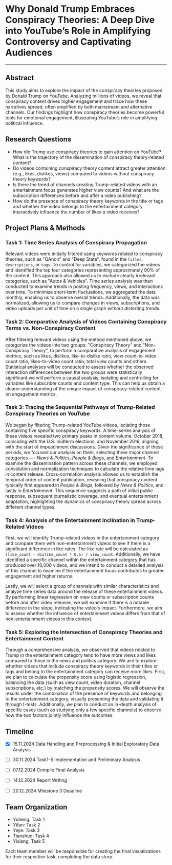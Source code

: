 # Why Donald Trump Embraces Conspiracy Theories: A Deep Dive into YouTube’s Role in Amplifying Controversy and Captivating Audiences

---

## Abstract

This study aims to explore the impact of the conspiracy theories proposed by Donald Trump on YouTube. Analyzing millions of videos, we reveal that conspiracy content drives higher engagement and trace how these narratives spread, often amplified by both mainstream and alternative channels. Our findings highlight how conspiracy theories become powerful tools for emotional engagement, illustrating YouTube’s role in amplifying political influence.

## Research Questions
- How did Trump use conspiracy theories to gain attention on YouTube? What is the trajectory of the dissemination of conspiracy theory-related content?
- Do videos containing conspiracy theory content attract greater attention (e.g., likes, dislikes, views) compared to videos without conspiracy theory keywords?
- Is there the trend of channels creating Trump-related videos with an entertainment focus generates higher view counts? And what are the subscription differences before and after a video publishing?
- How do the presence of conspiracy theory keywords in the title or tags and whether the video belongs to the entertainment category interactively influence the number of likes a video receives?

## Project Plans & Methods

### Task 1: Time Series Analysis of Conspiracy Propagation

Relevant videos were initially filtered using keywords related to conspiracy theories, such as "QAnon" and "Deep State",  found in the `titles`, `descriptions`, or `tags`. To control for variables, we categorized the videos and identified the top four categories representing approximately 90% of the content. This approach also allowed us to exclude clearly irrelevant categories, such as "Autos & Vehicles". Time series analysis was then conducted to examine trends in posting frequency, views, and interactions over time. To minimize short-term fluctuations, we aggregated the data monthly, enabling us to observe overall trends. Additionally, the data was normalized, allowing us to compare changes in views, subscriptions, and video uploads per unit of time on a single graph without distorting trends.

### Task 2: Comparative Analysis of Videos Containing Conspiracy Terms vs. Non-Conspiracy Content

After filtering relevant videos using the method mentioned above, we categorize the videos into two groups: "Conspiracy Theory" and "Non-Conspiracy Theory", to perform a comparative analysis of engagement metrics, such as likes, dislikes, like-to-dislike ratio, view count-to-video count ratio, likes-to-video count ratio, total view counts and others. Statistical analyses will be conducted to assess whether the observed interaction differences between the two groups were statistically significant.we will perform a causal analysis, isolating and controlling for variables like subscriber counts and content type. This can help us obtain a clearer understanding of the unique impact of conspiracy-related content on engagement metrics.

### Task 3: Tracing the Sequential Pathways of Trump-Related Conspiracy Theories on YouTube

We began by filtering Trump-related YouTube videos, isolating those containing five specific conspiracy keywords. A time-series analysis of these videos revealed two primary peaks in content volume: October 2018, coinciding with the U.S. midterm elections, and November 2019, aligning with the start of impeachment discussions. Given the significance of these periods, we focused our analysis on them, selecting three major channel categories —- *News & Politics*, *People & Blogs*, and *Entertainment*. To examine the dissemination pattern across these channels, we employed convolution and normalization techniques to calculate the relative time lags in content release. Cross-correlation analysis allowed us to establish the temporal order of content publication, revealing that conspiracy content typically first appeared in *People & Blogs*, followed by *News & Politics*, and lastly in *Entertainment*. This sequence suggests a path of initial public response, subsequent journalistic coverage, and eventual entertainment adaptation, highlighting the dynamics of conspiracy theory spread across different channel types.

### Task 4: Analysis of the Entertainment Inclination in Trump-Related Videos

First, we will identify Trump-related videos in the entertainment category and compare them with non-entertainment videos to see if there is a significant difference in like rates. The like rate will be calculated as `(like_count - dislike_count * 0.5) / view_count`. Additionally, we have identified a specific channel within the entertainment category that has produced over 10,000 videos, and we intend to conduct a detailed analysis of this channel to examine if the entertainment focus contributes to greater engagement and higher returns.

Lastly, we will select a group of channels with similar characteristics and analyze time series data around the release of these entertainment videos. By performing linear regression on view counts or subscription counts before and after video releases, we will examine if there is a notable difference in the slope, indicating the video's impact. Furthermore, we aim to assess whether the influence of entertainment videos differs from that of non-entertainment videos in this context.

### Task 5: Exploring the Intersection of Conspiracy Theories and Entertainment Content

Through a comprehensive analysis, we observed that videos related to Trump in the entertainment category tend to have more views and likes compared to those in the news and politics category. We aim to explore whether videos that include conspiracy theory keywords in their titles or tags and belong to the entertainment category can receive more likes. First, we plan to calculate the propensity score using logistic regression, balancing the data (such as view count, video duration, channel subscriptions, etc.) by matching the propensity scores. We will observe the results under the combination of the presence of keywords and belonging to the entertainment category, visually presenting the data and validating it through t-tests. Additionally, we plan to conduct an in-depth analysis of specific cases (such as studying only a few specific channels) to observe how the two factors jointly influence the outcomes.

## Timeline
- [x] 15.11.2024 Data Handling and Preprocessing & Initial Exploratory Data Analysis

- [ ] 30.11.2024 Task1-5 Implementation and Preliminary Analysis

- [ ] 07.12.2024 Compile Final Analysis

- [ ] 14.12.2024 Report Writing

- [ ] 20.12.2024 Milestone 3 Deadline

## Team Organization
- Yuheng: Task 1
- Yifan: Task 2
- Yejie: Task 3
- Tianshuo: Task 4
- Yixiang: Task 5

Each team member will be responsible for creating the final visualizations for their respective task, completing the data story.






